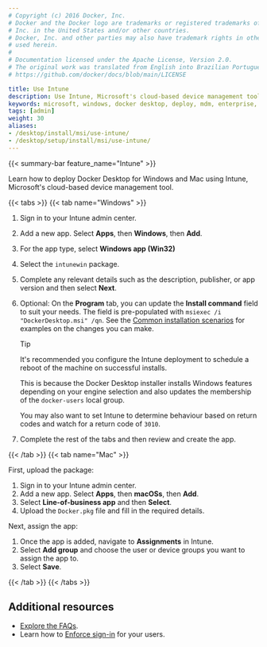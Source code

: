 ```yaml
---
# Copyright (c) 2016 Docker, Inc.
# Docker and the Docker logo are trademarks or registered trademarks of Docker,
# Inc. in the United States and/or other countries.
# Docker, Inc. and other parties may also have trademark rights in other terms
# used herein.
#
# Documentation licensed under the Apache License, Version 2.0.
# The original work was translated from English into Brazilian Portuguese.
# https://github.com/docker/docs/blob/main/LICENSE

title: Use Intune
description: Use Intune, Microsoft's cloud-based device management tool, to deploy Docker Desktop
keywords: microsoft, windows, docker desktop, deploy, mdm, enterprise, administrator, mac, pkg, dmg
tags: [admin]
weight: 30
aliases:
- /desktop/install/msi/use-intune/
- /desktop/setup/install/msi/use-intune/
---
```

{{< summary-bar feature_name="Intune" >}}

Learn how to deploy Docker Desktop for Windows and Mac using Intune, Microsoft's cloud-based device management tool. 

{{< tabs >}}
{{< tab name="Windows" >}}

1. Sign in to your Intune admin center.
2. Add a new app. Select **Apps**, then **Windows**, then **Add**.
3. For the app type, select **Windows app (Win32)**
4. Select the `intunewin` package. 
5. Complete any relevant details such as the description, publisher, or app version and then select **Next**. 
6. Optional: On the **Program** tab, you can update the **Install command** field to suit your needs. The field is pre-populated with `msiexec /i "DockerDesktop.msi" /qn`. See the [Common installation scenarios](msi-install-and-configure.md) for examples on the changes you can make. 

   > [!TIP]
   >
   > It's recommended you configure the Intune deployment to schedule a reboot of the machine on successful installs.
   >
   > This is because the Docker Desktop installer installs Windows features depending on your engine selection and also updates the membership of the `docker-users` local group.
   >
   > You may also want to set Intune to determine behaviour based on return codes and watch for a return code of `3010`. 

7. Complete the rest of the tabs and then review and create the app. 

{{< /tab >}}
{{< tab name="Mac" >}}

First, upload the package:

1. Sign in to your Intune admin center.
2. Add a new app. Select **Apps**, then **macOSs**, then **Add**.
3. Select **Line-of-business app** and then **Select**.
4. Upload the `Docker.pkg` file and fill in the required details.

Next, assign the app:

1. Once the app is added, navigate to **Assignments** in Intune.
2. Select **Add group** and choose the user or device groups you want to assign the app to.
3. Select **Save**.

{{< /tab >}}
{{< /tabs >}}

## Additional resources

- [Explore the FAQs](faq.md).
- Learn how to [Enforce sign-in](/manuals/security/for-admins/enforce-sign-in/_index.md) for your users.
